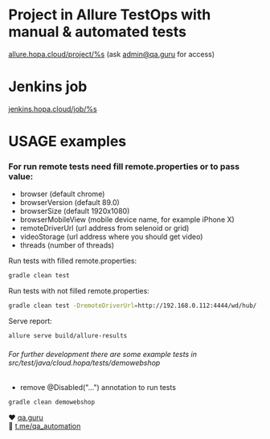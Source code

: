# Project in Allure TestOps with manual & automated tests
<a target="_blank" href="https://allure.hopa.cloud/project/%s">allure.hopa.cloud/project/%s</a> (ask admin@qa.guru for access)

# Jenkins job
<a target="_blank" href="https://jenkins.hopa.cloud/job/%s">jenkins.hopa.cloud/job/%s</a>


# USAGE examples

### For run remote tests need fill remote.properties or to pass value:

* browser (default chrome)
* browserVersion (default 89.0)
* browserSize (default 1920x1080)
* browserMobileView (mobile device name, for example iPhone X)
* remoteDriverUrl (url address from selenoid or grid)
* videoStorage (url address where you should get video)
* threads (number of threads)


Run tests with filled remote.properties:
```bash
gradle clean test
```

Run tests with not filled remote.properties:
```bash
gradle clean test -DremoteDriverUrl=http://192.168.0.112:4444/wd/hub/ -DvideoStorage=http://192.168.0.112:4444/video/ -Dthreads=5 
```

Serve report:
```bash
allure serve build/allure-results
```


###### For further development there are some example tests in src/test/java/cloud.hopa/tests/demowebshop
* remove @Disabled("...") annotation to run tests
```bash
gradle clean demowebshop
```

:heart: <a target="_blank" href="https://qa.guru">qa.guru</a><br/>
:blue_heart: <a target="_blank" href="https://t.me/qa_automation">t.me/qa_automation</a>
